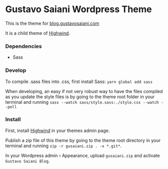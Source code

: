 # Gustavo Saiani Wordpress Theme

This is the theme for [blog.gustavosaiani.com](http://blog.gustavosaiani.com)

It is a child theme of [Highwind](https://wordpress.org/themes/highwind/).

### Dependencies

* Sass

### Develop

To compile .sass files into .css, first install Sass: `yarn global add sass`

When developing, an easy if not very robust way to have the files compiled as you update the style files is by going to the theme root folder in your terminal and running `sass --watch sass/style.sass:./style.css --watch --poll`

### Install

First, install [Highwind](https://wordpress.org/themes/highwind/) in your themes admin page.

Publish a zip file of this theme by going to the theme root directory in your terminal and running `zip -r gusaiani.zip . -x *.git*`.

In your Wordpress admin › Appearance, upload `gusaiani.zip` and activate `Gustavo Saiani Blog`.


